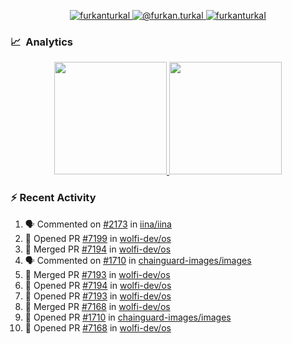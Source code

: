 <p align="center">
  <a href="https://linkedin.com/in/furkanturkal" target="blank">
    <img src="https://img.shields.io/badge/linkedin-%230077B5.svg?&style=for-the-badge&logo=linkedin&logoColor=white" alt="furkanturkal" />
  </a>
  <a href="https://medium.com/@furkan.turkal" target="blank">
    <img src="https://img.shields.io/badge/medium-%2312100E.svg?&style=for-the-badge&logo=medium&logoColor=white" alt="@furkan.turkal" />
  </a>
  <a href="https://twitter.com/furkanturkaI" target="blank">
    <img src="https://img.shields.io/badge/Twitter-1DA1F2?style=for-the-badge&logo=twitter&logoColor=white" alt="furkanturkaI" />
  </a>
</p>

### 📈 &nbsp;Analytics

<p align="center">
  <a href="https://coderstats.net/github/#Dentrax">
    <img height="180em" src="https://github-readme-stats-eight-theta.vercel.app/api?username=Dentrax&show_icons=true&theme=algolia&include_all_commits=true&count_private=true&line_height=26"/>
    <img height="180em" src="https://github-readme-stats-eight-theta.vercel.app/api/top-langs/?username=Dentrax&layout=compact&langs_count=8&theme=algolia&line_height=26"/>
  </a>
</p>

### :zap: Recent Activity

<!--START_SECTION:activity-->
1. 🗣 Commented on [#2173](https://github.com/iina/iina/issues/2173#issuecomment-1774989845) in [iina/iina](https://github.com/iina/iina)
2. 💪 Opened PR [#7199](https://github.com/wolfi-dev/os/pull/7199) in [wolfi-dev/os](https://github.com/wolfi-dev/os)
3. 🎉 Merged PR [#7194](https://github.com/wolfi-dev/os/pull/7194) in [wolfi-dev/os](https://github.com/wolfi-dev/os)
4. 🗣 Commented on [#1710](https://github.com/chainguard-images/images/pull/1710#issuecomment-1773356888) in [chainguard-images/images](https://github.com/chainguard-images/images)
5. 🎉 Merged PR [#7193](https://github.com/wolfi-dev/os/pull/7193) in [wolfi-dev/os](https://github.com/wolfi-dev/os)
6. 💪 Opened PR [#7194](https://github.com/wolfi-dev/os/pull/7194) in [wolfi-dev/os](https://github.com/wolfi-dev/os)
7. 💪 Opened PR [#7193](https://github.com/wolfi-dev/os/pull/7193) in [wolfi-dev/os](https://github.com/wolfi-dev/os)
8. 🎉 Merged PR [#7168](https://github.com/wolfi-dev/os/pull/7168) in [wolfi-dev/os](https://github.com/wolfi-dev/os)
9. 💪 Opened PR [#1710](https://github.com/chainguard-images/images/pull/1710) in [chainguard-images/images](https://github.com/chainguard-images/images)
10. 💪 Opened PR [#7168](https://github.com/wolfi-dev/os/pull/7168) in [wolfi-dev/os](https://github.com/wolfi-dev/os)
<!--END_SECTION:activity-->
